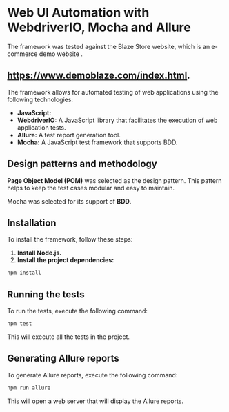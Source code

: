 # Web UI Automation with WebdriverIO, Mocha and Allure

The framework was tested against the Blaze Store website, which is an e-commerce demo website . 
## https://www.demoblaze.com/index.html.

The framework allows for automated testing of web applications using the following technologies:

* **JavaScript:** 
* **WebdriverIO:** A JavaScript library that facilitates the execution of web application tests.
* **Allure:** A test report generation tool.
* **Mocha:** A JavaScript test framework that supports BDD.

## Design patterns and methodology
**Page Object Model (POM)** was selected as the design pattern. This pattern helps to keep the test cases modular and easy to maintain. 

Mocha was selected for its support of **BDD**.

## Installation

To install the framework, follow these steps:

1. **Install Node.js.**
2. **Install the project dependencies:**

```jsx
npm install
```
## Running the tests

To run the tests, execute the following command:

```jsx
npm test
```

This will execute all the tests in the project.

## Generating Allure reports

To generate Allure reports, execute the following command:
```jsx
npm run allure
```
This will open a web server that will display the Allure reports.



